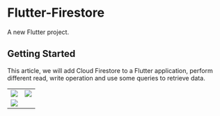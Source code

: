 # Flutter-Firestore

A new Flutter project.

## Getting Started

This article, we will add Cloud Firestore to a Flutter application, perform different read, write operation and use some queries to retrieve data.

<div style="text-align: center">
    <table>
        <tr>
            <td style="text-align: center">
                    <img src="https://user-images.githubusercontent.com/4372065/138039588-e0509801-91e0-43c9-962a-fb0d50e2307d.png"/>
            </td>
          <td style="text-align: center">
                    <img src="https://user-images.githubusercontent.com/4372065/138039599-11add150-25c7-4e1e-b20f-e2d3890688c7.png"/>
            </td>
        </tr>
        <tr>
            <td style="text-align: center">
                    <img src="https://user-images.githubusercontent.com/4372065/138039631-1e0a4162-7922-4fea-b5c0-ed4befcb89c2.mp4"/>
            </td>
        </tr>
  </table>
  </div>
